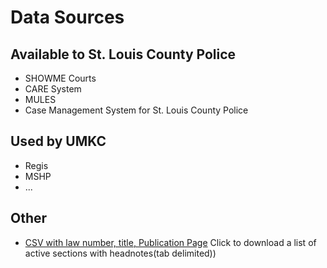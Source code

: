 # Data Sources

## Available to St. Louis County Police

*	SHOWME Courts
*	CARE System
*	MULES
*	Case Management System for St. Louis County Police 

## Used by UMKC

* Regis
* MSHP
* ...

## Other

* [CSV with law number, title, Publication Page](https://revisor.mo.gov/main/Info.aspx)  Click to download a list of active sections with headnotes(tab delimited))

